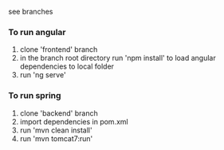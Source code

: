 see branches

### To run angular
1. clone 'frontend' branch
2. in the branch root directory run 'npm install' to load angular dependencies to local folder
3. run 'ng serve'
### To run spring
1. clone 'backend' branch
2. import dependencies in pom.xml
3. run 'mvn clean install'
4. run 'mvn tomcat7:run'
